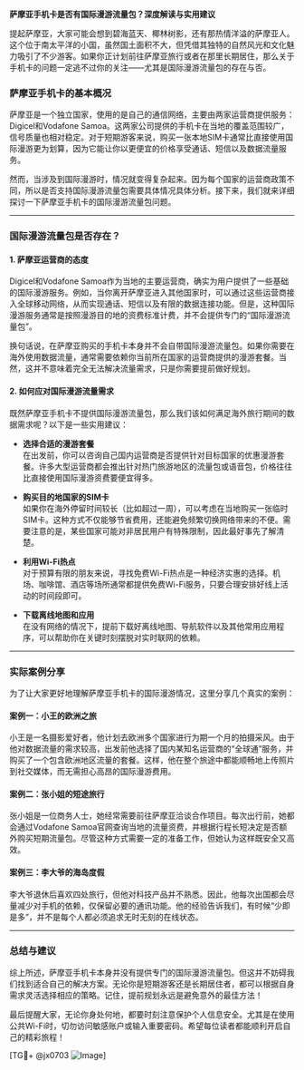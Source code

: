 **萨摩亚手机卡是否有国际漫游流量包？深度解读与实用建议**

提起萨摩亚，大家可能会想到碧海蓝天、椰林树影，还有那热情洋溢的萨摩亚人。这个位于南太平洋的小国，虽然国土面积不大，但凭借其独特的自然风光和文化魅力吸引了不少游客。如果你正计划前往萨摩亚旅行或者在那里长期居住，那么关于手机卡的问题一定逃不过你的关注——尤其是国际漫游流量包的存在与否。

### 萨摩亚手机卡的基本概况

萨摩亚是一个独立国家，使用的是自己的通信网络，主要由两家运营商提供服务：Digicel和Vodafone Samoa。这两家公司提供的手机卡在当地的覆盖范围较广，信号质量也相对稳定。对于短期游客来说，购买一张本地SIM卡通常比直接使用国际漫游更为划算，因为它能让你以更便宜的价格享受通话、短信以及数据流量服务。

然而，当涉及到国际漫游时，情况就变得复杂起来。因为每个国家的运营商政策不同，所以是否支持国际漫游流量包需要具体情况具体分析。接下来，我们就来详细探讨一下萨摩亚手机卡的国际漫游流量包问题。

---

### 国际漫游流量包是否存在？

#### 1. **萨摩亚运营商的态度**
Digicel和Vodafone Samoa作为当地的主要运营商，确实为用户提供了一些基础的国际漫游服务。例如，当你离开萨摩亚进入其他国家时，可以通过这些运营商接入全球移动网络，从而实现通话、短信以及有限的数据连接功能。但是，这种国际漫游服务通常是按照漫游目的地的资费标准计费，并不会提供专门的“国际漫游流量包”。

换句话说，在萨摩亚购买的手机卡本身并不会自带国际漫游流量包。如果你需要在海外使用数据流量，通常需要依赖你当前所在国家的运营商提供的漫游套餐。当然，这并不意味着完全无法解决流量需求，只是你需要提前做好规划。

#### 2. **如何应对国际漫游流量需求**
既然萨摩亚手机卡不提供国际漫游流量包，那么我们该如何满足海外旅行期间的数据需求呢？以下是一些实用建议：

- **选择合适的漫游套餐**  
  在出发前，你可以咨询自己国内运营商是否提供针对目标国家的优惠漫游套餐。许多大型运营商都会推出针对热门旅游地区的流量包或语音包，价格往往比直接使用国际漫游资费要便宜得多。

- **购买目的地国家的SIM卡**  
  如果你在海外停留时间较长（比如超过一周），可以考虑在当地购买一张临时SIM卡。这种方式不仅能够节省费用，还能避免频繁切换网络带来的不便。需要注意的是，某些国家可能对非居民用户有特殊限制，因此最好事先了解清楚。

- **利用Wi-Fi热点**  
  对于预算有限的朋友来说，寻找免费Wi-Fi热点是一种经济实惠的选择。机场、咖啡馆、酒店等场所通常都提供免费Wi-Fi服务，只要合理安排好线上活动的时间段即可。

- **下载离线地图和应用**  
  在没有网络的情况下，提前下载好离线地图、导航软件以及其他常用应用程序，可以帮助你在关键时刻摆脱对实时联网的依赖。

---

### 实际案例分享

为了让大家更好地理解萨摩亚手机卡的国际漫游情况，这里分享几个真实的案例：

#### 案例一：小王的欧洲之旅
小王是一名摄影爱好者，他计划去欧洲多个国家进行为期一个月的拍摄采风。由于他对数据流量的需求较高，出发前他选择了国内某知名运营商的“全球通”服务，并购买了一个包含欧洲地区流量的套餐。这样，他在整个旅途中都能顺畅地上传照片到社交媒体，而无需担心高昂的国际漫游费用。

#### 案例二：张小姐的短途旅行
张小姐是一位商务人士，她经常需要前往萨摩亚洽谈合作项目。每次出行前，她都会通过Vodafone Samoa官网查询当地的流量资费，并根据行程长短决定是否额外购买短期流量包。尽管这种方式需要一定的准备工作，但她认为这样既安全又高效。

#### 案例三：李大爷的海岛度假
李大爷退休后喜欢四处旅行，但他对科技产品并不熟悉。因此，他每次出国都会尽量减少对手机的依赖，仅保留必要的通讯功能。他的经验告诉我们，有时候“少即是多”，并不是每个人都必须追求无时无刻的在线状态。

---

### 总结与建议

综上所述，萨摩亚手机卡本身并没有提供专门的国际漫游流量包。但这并不妨碍我们找到适合自己的解决方案。无论你是短期游客还是长期居住者，都可以根据自身需求灵活选择相应的策略。记住，提前规划永远是避免意外的最佳方法！

最后提醒大家，无论你身处何地，都要时刻注意保护个人信息安全。尤其是在使用公共Wi-Fi时，切勿访问敏感账户或输入重要密码。希望每位读者都能顺利开启自己的精彩旅程！

[TG💪+ @jx0703 ![Image](https://github.com/user-attachments/assets/dbca1d08-cadb-493c-b0ec-ad6f7a83f270)]